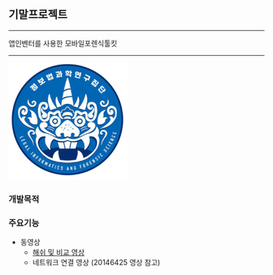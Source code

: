 ## 기말프로젝트

<hr/>
앱인벤터를 사용한 모바일포렌식툴킷
<hr />

![LifsLogo](./lifslogo.png)


### 개발목적


### 주요기능



* 동영상
  * [해쉬 및 비교 영상](https://youtu.be/yF4ff1giKoA)
  * 네트워크 연결 영상 (20146425 영상 참고)




